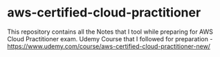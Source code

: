 # aws-certified-cloud-practitioner
This repository contains all the Notes that I tool while preparing for AWS Cloud Practitioner exam.
Udemy Course that I followed for preparation - https://www.udemy.com/course/aws-certified-cloud-practitioner-new/

